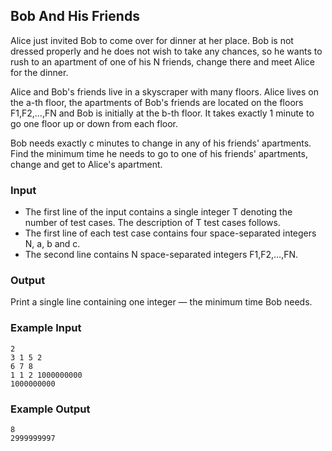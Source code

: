## Bob And His Friends

Alice just invited Bob to come over for dinner at her place. Bob is not dressed properly and he does not wish to take any chances, so he wants to rush to an apartment of one of his N friends, change there and meet Alice for the dinner.

Alice and Bob's friends live in a skyscraper with many floors. Alice lives on the a-th floor, the apartments of Bob's friends are located on the floors F1,F2,…,FN and Bob is initially at the b-th floor. It takes exactly 1 minute to go one floor up or down from each floor.

Bob needs exactly c minutes to change in any of his friends' apartments. Find the minimum time he needs to go to one of his friends' apartments, change and get to Alice's apartment.

### Input

- The first line of the input contains a single integer T denoting the number of test cases. The description of T test cases follows.
- The first line of each test case contains four space-separated integers N, a, b and c.
- The second line contains N space-separated integers F1,F2,…,FN.

### Output

Print a single line containing one integer ― the minimum time Bob needs.

### Example Input

```
2
3 1 5 2
6 7 8
1 1 2 1000000000
1000000000
```

### Example Output

```
8
2999999997
```
